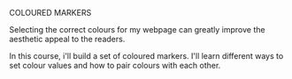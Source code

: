 COLOURED MARKERS

Selecting the correct colours for my webpage can greatly improve the aesthetic appeal to the readers.

In this course, i'll build a set of coloured markers. I'll learn different ways to set colour values and how to pair colours with each other.
